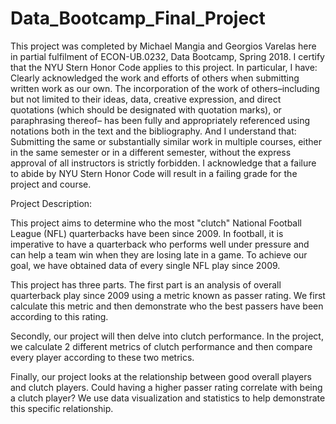 # Data_Bootcamp_Final_Project

This project was completed by Michael Mangia and Georgios Varelas here in partial fulfilment of ECON-UB.0232,
Data Bootcamp, Spring 2018. I certify that the NYU Stern Honor Code applies to this project.
In particular, I have:
Clearly acknowledged the work and efforts of others when submitting written work as our own.
The incorporation of the work of others–including but not limited to their ideas, data, creative
expression, and direct quotations (which should be designated with quotation marks), or paraphrasing
thereof– has been fully and appropriately referenced using notations both in the text
and the bibliography.
And I understand that:
Submitting the same or substantially similar work in multiple courses, either in the same semester
or in a different semester, without the express approval of all instructors is strictly forbidden.
I acknowledge that a failure to abide by NYU Stern Honor Code will result in a failing grade for
the project and course.

Project Description:

This project aims to determine who the most "clutch" National Football League (NFL) quarterbacks have been since 2009. In football, it is imperative to have a quarterback who performs well under pressure and can help a team win when they are losing late in a game. To achieve our goal, we have obtained data of every single NFL play since 2009.

This project has three parts. The first part is an analysis of overall quarterback play since 2009 using a metric known as passer rating. We first calculate this metric and then demonstrate who the best passers have been according to this rating.

Secondly, our project will then delve into clutch performance. In the project, we calculate 2 different metrics of clutch performance and then compare every player according to these two metrics.

Finally, our project looks at the relationship between good overall players and clutch players. Could having a higher passer rating correlate with being a clutch player? We use data visualization and statistics to help demonstrate this specific relationship.

